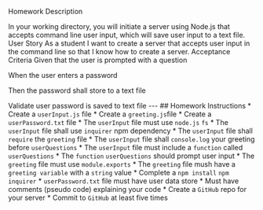 Homework Description

In your working directory, you will initiate a server using Node.js that accepts command line user input, which will save user input to a text file.
User Story
As a student I want to create a server that accepts user input 
in the command line so that I know how to create a server. 
Acceptance Criteria
Given that the user is prompted with a question

When the user enters a password

Then the password shall store to a text file

Validate user password is saved to text file  --- ## Homework Instructions  * Create a `userInput.js` file  * Create a `greeting.js`file * Create a `userPassword.txt` file * The `userInput` file must use `node.js` `fs`  * The `userInput` file shall use `inquirer` npm dependency * The `userInput` file shall `require` the `greeting` file  * The `userInput` file shall `console.log` your greeting before `userQuestions` * The `userInput` file must include a `function` called `userQuestions` * The `function` `userQuestions` should prompt user input * The `greeting` file must use `module.exports`  * The `greeting` file mush have a `greeting variable` with a `string` value * Complete a `npm install` `npm inquirer` * `userPassword.txt` file must have user data store * Must have comments (pseudo code) explaining your code  * Create a `GitHub` repo for your server * Commit to `GitHub` at least five times 